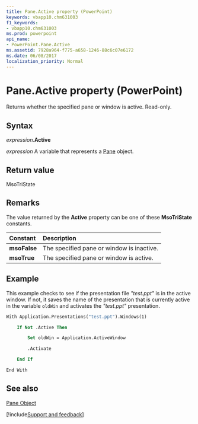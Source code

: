 ```yaml
---
title: Pane.Active property (PowerPoint)
keywords: vbapp10.chm631003
f1_keywords:
- vbapp10.chm631003
ms.prod: powerpoint
api_name:
- PowerPoint.Pane.Active
ms.assetid: 7928a964-f775-a658-1246-88c6c07e6172
ms.date: 06/08/2017
localization_priority: Normal
---
```



# Pane.Active property (PowerPoint)

Returns whether the specified pane or window is active. Read-only.


## Syntax

_expression_.**Active**

 _expression_ A variable that represents a [Pane](./PowerPoint.Pane.md) object.


## Return value

MsoTriState


## Remarks

The value returned by the  **Active** property can be one of these **MsoTriState** constants.



|Constant|Description|
|:-----|:-----|
|**msoFalse**|The specified pane or window is inactive.|
|**msoTrue**| The specified pane or window is active.|

## Example

This example checks to see if the presentation file  _"test.ppt"_ is in the active window. If not, it saves the name of the presentation that is currently active in the variable `oldWin` and activates the _"test.ppt"_ presentation.


```vb
With Application.Presentations("test.ppt").Windows(1)

    If Not .Active Then

        Set oldWin = Application.ActiveWindow

        .Activate

    End If

End With
```


## See also


[Pane Object](PowerPoint.Pane.md)

[!include[Support and feedback](~/includes/feedback-boilerplate.md)]